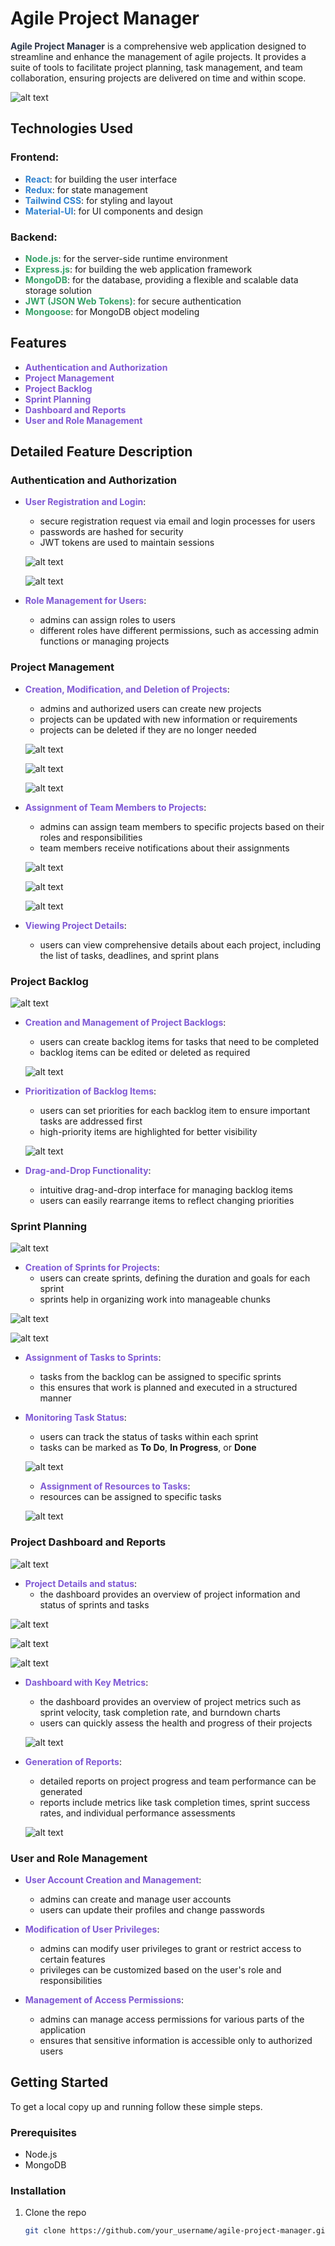 # Agile Project Manager

**<span style="color: #2d3748;">Agile Project Manager</span>** is a comprehensive web application designed to streamline and enhance the management of agile projects. It provides a suite of tools to facilitate project planning, task management, and team collaboration, ensuring projects are delivered on time and within scope.

![alt text](<01 - Home page.png>)


## Technologies Used

### Frontend:
- **<span style="color: #3182ce;">React</span>**: for building the user interface
- **<span style="color: #3182ce;">Redux</span>**: for state management
- **<span style="color: #3182ce;">Tailwind CSS</span>**: for styling and layout
- **<span style="color: #3182ce;">Material-UI</span>**: for UI components and design

### Backend:
- **<span style="color: #38a169;">Node.js</span>**: for the server-side runtime environment
- **<span style="color: #38a169;">Express.js</span>**: for building the web application framework
- **<span style="color: #38a169;">MongoDB</span>**: for the database, providing a flexible and scalable data storage solution
- **<span style="color: #38a169;">JWT (JSON Web Tokens)</span>**: for secure authentication
- **<span style="color: #38a169;">Mongoose</span>**: for MongoDB object modeling

## Features

- **<span style="color: #805ad5;">Authentication and Authorization</span>**
- **<span style="color: #805ad5;">Project Management</span>**
- **<span style="color: #805ad5;">Project Backlog</span>**
- **<span style="color: #805ad5;">Sprint Planning</span>**
- **<span style="color: #805ad5;">Dashboard and Reports</span>**
- **<span style="color: #805ad5;">User and Role Management</span>**

## Detailed Feature Description

### Authentication and Authorization

- **<span style="color: #805ad5;">User Registration and Login</span>**: 
  - secure registration request via email and login processes for users
  - passwords are hashed for security
  - JWT tokens are used to maintain sessions

  ![alt text](<02 - signup.png>)

  ![alt text](<03 - signin.png>)


- **<span style="color: #805ad5;">Role Management for Users</span>**: 
  - admins can assign roles to users
  - different roles have different permissions, such as accessing admin functions or managing projects



### Project Management

- **<span style="color: #805ad5;">Creation, Modification, and Deletion of Projects</span>**: 
  - admins and authorized users can create new projects
  - projects can be updated with new information or requirements
  - projects can be deleted if they are no longer needed

  ![alt text](<04 - create project.png>)

  ![alt text](<05 - edit project.png>)

  ![alt text](<06 - delete project.png>)


- **<span style="color: #805ad5;">Assignment of Team Members to Projects</span>**: 
  - admins can assign team members to specific projects based on their roles and responsibilities
  - team members receive notifications about their assignments

  ![alt text](<07 - Resources assignment.png>)

  ![alt text](<06 - Resources assignment.png>)

  ![alt text](<05 - Resorces assignment.png>)


- **<span style="color: #805ad5;">Viewing Project Details</span>**: 
  - users can view comprehensive details about each project, including the list of tasks, deadlines, and sprint plans



### Project Backlog

 ![alt text](<08 - Backlog.png>)

- **<span style="color: #805ad5;">Creation and Management of Project Backlogs</span>**: 
  - users can create backlog items for tasks that need to be completed
  - backlog items can be edited or deleted as required

  ![alt text](<10 - Backlog - edit item.png>)


- **<span style="color: #805ad5;">Prioritization of Backlog Items</span>**: 
  - users can set priorities for each backlog item to ensure important tasks are addressed first
  - high-priority items are highlighted for better visibility

  ![alt text](<11 - Backlog - change item priority.png>)


- **<span style="color: #805ad5;">Drag-and-Drop Functionality</span>**: 
  - intuitive drag-and-drop interface for managing backlog items
  - users can easily rearrange items to reflect changing priorities

### Sprint Planning

![alt text](<12 - Sprint management.png>)

- **<span style="color: #805ad5;">Creation of Sprints for Projects</span>**: 
  - users can create sprints, defining the duration and goals for each sprint
  - sprints help in organizing work into manageable chunks

![alt text](<13 . Sprint Management - create sprint.png>)

![alt text](<14 - Sprint Management - create sprint 2.png>)


- **<span style="color: #805ad5;">Assignment of Tasks to Sprints</span>**: 
  - tasks from the backlog can be assigned to specific sprints
  - this ensures that work is planned and executed in a structured manner

- **<span style="color: #805ad5;">Monitoring Task Status</span>**: 
  - users can track the status of tasks within each sprint
  - tasks can be marked as **To Do**, **In Progress**, or **Done**

  ![alt text](<15 - Tasks management.png>)

  - **<span style="color: #805ad5;">Assignment of Resources to Tasks</span>**: 
  - resources can be assigned to specific tasks

  ![alt text](<16 - Tasks management - resources.png>)


### Project Dashboard and Reports

![alt text](<17 - Project Dashboard.png>)

- **<span style="color: #805ad5;">Project Details and status</span>**: 
  - the dashboard provides an overview of project information and status of sprints and tasks

![alt text](<17a - Project Dashboard - Backlog.png>)

![alt text](<18 - Dashboard - sprints backlog.png>)

![alt text](<19 - Scrum Board-1.png>)


- **<span style="color: #805ad5;">Dashboard with Key Metrics</span>**: 
  - the dashboard provides an overview of project metrics such as sprint velocity, task completion rate, and burndown charts
  - users can quickly assess the health and progress of their projects

  ![alt text](<21 - Project Dashboard - sprint velocity.png>)


- **<span style="color: #805ad5;">Generation of Reports</span>**: 
  - detailed reports on project progress and team performance can be generated
  - reports include metrics like task completion times, sprint success rates, and individual performance assessments

  ![alt text](<23 - Project Dashboard - team performance.png>)
  

### User and Role Management

- **<span style="color: #805ad5;">User Account Creation and Management</span>**: 
  - admins can create and manage user accounts
  - users can update their profiles and change passwords

- **<span style="color: #805ad5;">Modification of User Privileges</span>**: 
  - admins can modify user privileges to grant or restrict access to certain features
  - privileges can be customized based on the user's role and responsibilities

- **<span style="color: #805ad5;">Management of Access Permissions</span>**: 
  - admins can manage access permissions for various parts of the application
  - ensures that sensitive information is accessible only to authorized users

## Getting Started

To get a local copy up and running follow these simple steps.

### Prerequisites

- Node.js
- MongoDB

### Installation

1. Clone the repo
   ```sh
   git clone https://github.com/your_username/agile-project-manager.git

